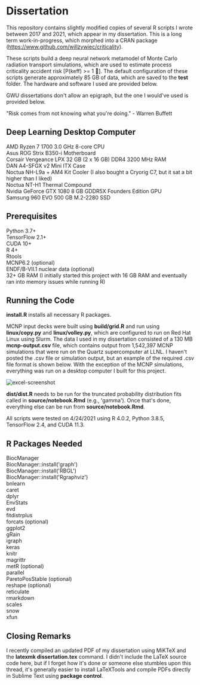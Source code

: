# Dissertation

This repository contains slightly modified copies of several R scripts I wrote between 2017 and 2021, which appear in my dissertation. This is a long term work-in-progress, which morphed into a CRAN package (https://www.github.com/willzywiec/criticality).  

These scripts build a deep neural network metamodel of Monte Carlo radiation transport simulations, which are used to estimate process criticality accident risk [P(keff) >= 1 🤯]. The default configuration of these scripts generate approximately 85 GB of data, which are saved to the **test** folder. The hardware and software I used are provided below.  

GWU dissertations don't allow an epigraph, but the one I would've used is provided below.

"Risk comes from not knowing what you're doing." - Warren Buffett  

## Deep Learning Desktop Computer
AMD Ryzen 7 1700 3.0 GHz 8-core CPU  
Asus ROG Strix B350-i Motherboard  
Corsair Vengeance LPX 32 GB (2 x 16 GB) DDR4 3200 MHz RAM  
DAN A4-SFGX v2 Mini ITX Case  
Noctua NH-L9a + AM4 Kit Cooler (I also bought a Cryorig C7, but it sat a bit higher than I liked)  
Noctua NT-H1 Thermal Compound  
Nvidia GeForce GTX 1080 8 GB GDDR5X Founders Edition GPU  
Samsung 960 EVO 500 GB M.2-2280 SSD  

## Prerequisites
Python 3.7+  
TensorFlow 2.1+  
CUDA 10+  
R 4+  
Rtools  
MCNP6.2 (optional)  
ENDF/B-VII.1 nuclear data (optional)  
32+ GB RAM (I initially started this project with 16 GB RAM and eventually ran into memory issues while running R)  

## Running the Code
**install.R** installs all necessary R packages.

MCNP input decks were built using **build/grid.R** and run using **linux/copy.py** and **linux/volley.py**, which are configured to run on Red Hat Linux using Slurm. The data I used in my dissertation consisted of a 130 MB **mcnp-output.csv** file, which contains output from 1,542,397 MCNP simulations that were run on the Quartz supercomputer at LLNL. I haven't posted the .csv file or simulation output, but an example of the required .csv file format is shown below. With the exception of the MCNP simulations, everything was run on a desktop computer I built for this project.  

![excel-screenshot](https://github.com/willzywiec/dissertation/assets/30445407/b9c383c8-bd33-432e-8bec-06a833e3d3f8)

**dist/dist.R** needs to be run for the truncated probability distribution fits called in **source/notebook.Rmd** (e.g., 'gamma'). Once that's done, everything else can be run from **source/notebook.Rmd**.    
  
All scripts were tested on 4/24/2021 using R 4.0.2, Python 3.8.5, TensorFlow 2.4, and CUDA 11.3.  

## R Packages Needed
BiocManager  
BiocManager::install('graph')  
BiocManager::install('RBGL')  
BiocManager::install('Rgraphviz')  
bnlearn  
caret  
dplyr  
EnvStats  
evd  
fitdistrplus  
forcats (optional)  
ggplot2  
gRain  
igraph  
keras  
knitr  
magrittr  
metR (optional)  
parallel  
ParetoPosStable (optional)  
reshape (optional)  
reticulate  
rmarkdown  
scales  
snow  
xfun  

## Closing Remarks
I recently compiled an updated PDF of my dissertation using MiKTeX and the **latexmk dissertation.tex** command. I didn't include the LaTeX source code here, but if I forget how it's done or someone else stumbles upon this thread, it's generally easier to install LaTeXTools and compile PDFs directly in Sublime Text using **package control**.  
